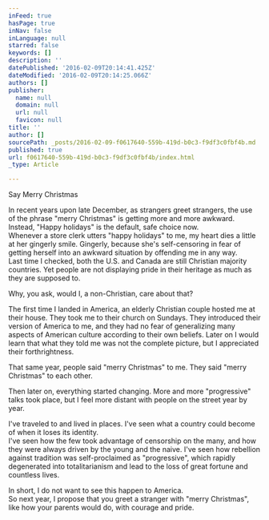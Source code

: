 ```yaml
---
inFeed: true
hasPage: true
inNav: false
inLanguage: null
starred: false
keywords: []
description: ''
datePublished: '2016-02-09T20:14:41.425Z'
dateModified: '2016-02-09T20:14:25.066Z'
authors: []
publisher:
  name: null
  domain: null
  url: null
  favicon: null
title: ''
author: []
sourcePath: _posts/2016-02-09-f0617640-559b-419d-b0c3-f9df3c0fbf4b.md
published: true
url: f0617640-559b-419d-b0c3-f9df3c0fbf4b/index.html
_type: Article

---
```

Say Merry Christmas

In recent years upon late December, as strangers greet strangers, the use of the phrase "merry Christmas" is getting more and more awkward. Instead, "Happy holidays" is the default, safe choice now.  
Whenever a store clerk utters "happy holidays" to me, my heart dies a little at her gingerly smile. Gingerly, because she's self-censoring in fear of getting herself into an awkward situation by offending me in any way.  
Last time I checked, both the U.S. and Canada are still Christian majority countries. Yet people are not displaying pride in their heritage as much as they are supposed to.

Why, you ask, would I, a non-Christian, care about that?

The first time I landed in America, an elderly Christian couple hosted me at their house. They took me to their church on Sundays. They introduced their version of America to me, and they had no fear of generalizing many aspects of American culture according to their own beliefs. Later on I would learn that what they told me was not the complete picture, but I appreciated their forthrightness.

That same year, people said "merry Christmas" to me. They said "merry Christmas" to each other.

Then later on, everything started changing. More and more "progressive" talks took place, but I feel more distant with people on the street year by year.

I've traveled to and lived in places. I've seen what a country could become of when it loses its identity.  
I've seen how the few took advantage of censorship on the many, and how they were always driven by the young and the naive. I've seen how rebellion against tradition was self-proclaimed as "progressive", which rapidly degenerated into totalitarianism and lead to the loss of great fortune and countless lives.

In short, I do not want to see this happen to America.  
So next year, I propose that you greet a stranger with "merry Christmas", like how your parents would do, with courage and pride.